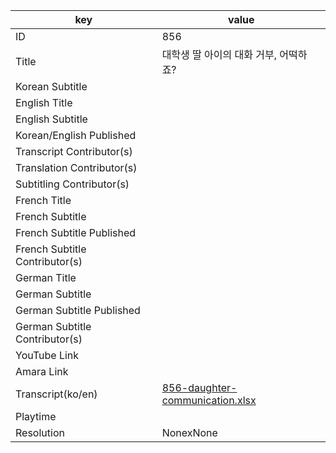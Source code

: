 |  key  |  value  |
|-------|---------|
| ID            | 856 |
| Title         | 대학생 딸 아이의 대화 거부, 어떡하죠? |
| Korean Subtitle |  |
| English Title |  |
| English Subtitle |  |
| Korean/English Published     |  |
| Transcript Contributor(s)   |  |
| Translation Contributor(s)   |  |
| Subtitling Contributor(s)   |  |
| French Title |  |
| French Subtitle |  |
| French Subtitle Published |  |
| French Subtitle Contributor(s) |  |
| German Title |  |
| German Subtitle |  |
| German Subtitle Published |  |
| German Subtitle Contributor(s) |  |
| YouTube Link  |  |
| Amara Link    |  |
| Transcript(ko/en) | [856-daughter-communication.xlsx](https://github.com/jungtosociety/dharma-qna/raw/master/sub/856/856-daughter-communication.xlsx) |
| Playtime |  |
| Resolution | NonexNone|

